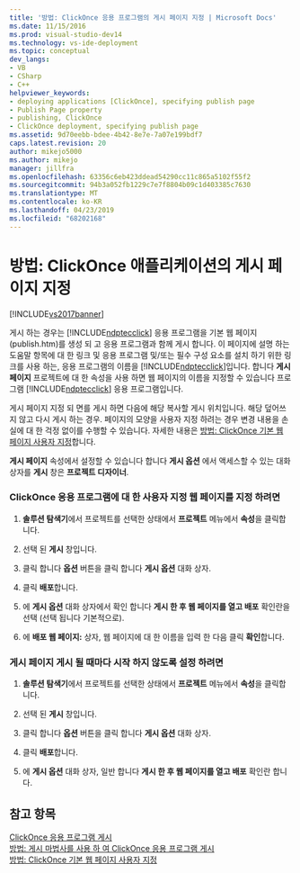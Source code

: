 ```yaml
---
title: '방법: ClickOnce 응용 프로그램의 게시 페이지 지정 | Microsoft Docs'
ms.date: 11/15/2016
ms.prod: visual-studio-dev14
ms.technology: vs-ide-deployment
ms.topic: conceptual
dev_langs:
- VB
- CSharp
- C++
helpviewer_keywords:
- deploying applications [ClickOnce], specifying publish page
- Publish Page property
- publishing, ClickOnce
- ClickOnce deployment, specifying publish page
ms.assetid: 9d70eebb-bdee-4b42-8e7e-7a07e199bdf7
caps.latest.revision: 20
author: mikejo5000
ms.author: mikejo
manager: jillfra
ms.openlocfilehash: 63356c6eb423ddead54290cc11c865a5102f55f2
ms.sourcegitcommit: 94b3a052fb1229c7e7f8804b09c1d403385c7630
ms.translationtype: MT
ms.contentlocale: ko-KR
ms.lasthandoff: 04/23/2019
ms.locfileid: "68202168"
---
```

# <a name="how-to-specify-a-publish-page-for-a-clickonce-application"></a>방법: ClickOnce 애플리케이션의 게시 페이지 지정
[!INCLUDE[vs2017banner](../includes/vs2017banner.md)]

게시 하는 경우는 [!INCLUDE[ndptecclick](../includes/ndptecclick-md.md)] 응용 프로그램을 기본 웹 페이지 (publish.htm)를 생성 되 고 응용 프로그램과 함께 게시 합니다. 이 페이지에 설명 하는 도움말 항목에 대 한 링크 및 응용 프로그램 및/또는 필수 구성 요소를 설치 하기 위한 링크를 사용 하는, 응용 프로그램의 이름을 [!INCLUDE[ndptecclick](../includes/ndptecclick-md.md)]입니다. 합니다 **게시 페이지** 프로젝트에 대 한 속성을 사용 하면 웹 페이지의 이름을 지정할 수 있습니다 프로그램 [!INCLUDE[ndptecclick](../includes/ndptecclick-md.md)] 응용 프로그램입니다.  
  
 게시 페이지 지정 되 면를 게시 하면 다음에 해당 복사할 게시 위치입니다. 해당 덮어쓰지 않고 다시 게시 하는 경우. 페이지의 모양을 사용자 지정 하려는 경우 변경 내용을 손실에 대 한 걱정 없이를 수행할 수 있습니다. 자세한 내용은 [방법: ClickOnce 기본 웹 페이지 사용자 지정](../deployment/how-to-customize-the-default-web-page-for-a-clickonce-application.md)합니다.  
  
 **게시 페이지** 속성에서 설정할 수 있습니다 합니다 **게시 옵션** 에서 액세스할 수 있는 대화 상자를 **게시** 창은 **프로젝트 디자이너**.  
  
### <a name="to-specify-a-custom-web-page-for-a-clickonce-application"></a>ClickOnce 응용 프로그램에 대 한 사용자 지정 웹 페이지를 지정 하려면  
  
1. **솔루션 탐색기**에서 프로젝트를 선택한 상태에서 **프로젝트** 메뉴에서 **속성**을 클릭합니다.  
  
2. 선택 된 **게시** 창입니다.  
  
3. 클릭 합니다 **옵션** 버튼을 클릭 합니다 **게시 옵션** 대화 상자.  
  
4. 클릭 **배포**합니다.  
  
5. 에 **게시 옵션** 대화 상자에서 확인 합니다 **게시 한 후 웹 페이지를 열고 배포** 확인란을 선택 (선택 됩니다 기본적으로).  
  
6. 에 **배포 웹 페이지:** 상자, 웹 페이지에 대 한 이름을 입력 한 다음 클릭 **확인**합니다.  
  
### <a name="to-prevent-the-publish-page-from-launching-each-time-you-publish"></a>게시 페이지 게시 될 때마다 시작 하지 않도록 설정 하려면  
  
1. **솔루션 탐색기**에서 프로젝트를 선택한 상태에서 **프로젝트** 메뉴에서 **속성**을 클릭합니다.  
  
2. 선택 된 **게시** 창입니다.  
  
3. 클릭 합니다 **옵션** 버튼을 클릭 합니다 **게시 옵션** 대화 상자.  
  
4. 클릭 **배포**합니다.  
  
5. 에 **게시 옵션** 대화 상자, 일반 합니다 **게시 한 후 웹 페이지를 열고 배포** 확인란 합니다.  
  
## <a name="see-also"></a>참고 항목  
 [ClickOnce 응용 프로그램 게시](../deployment/publishing-clickonce-applications.md)   
 [방법: 게시 마법사를 사용 하 여 ClickOnce 응용 프로그램 게시](../deployment/how-to-publish-a-clickonce-application-using-the-publish-wizard.md)   
 [방법: ClickOnce 기본 웹 페이지 사용자 지정](../deployment/how-to-customize-the-default-web-page-for-a-clickonce-application.md)

